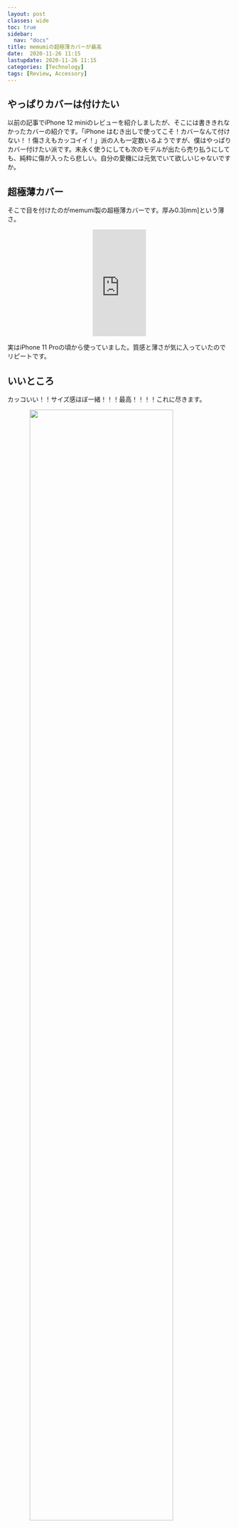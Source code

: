 ```yaml
---
layout: post
classes: wide
toc: true
sidebar:
  nav: "docs"
title: memumiの超極薄カバーが最高
date:  2020-11-26 11:15
lastupdate: 2020-11-26 11:15
categories: [Technology]
tags: [Review, Accessory]
---
```




## やっぱりカバーは付けたい

以前の記事でiPhone 12 miniのレビューを紹介しましたが、そこには書ききれなかったカバーの紹介です。「iPhone はむき出しで使ってこそ！カバーなんて付けない！！傷さえもカッコイイ！」派の人も一定数いるようですが、僕はやっぱりカバー付けたい派です。末永く使うにしても次のモデルが出たら売り払うにしても、純粋に傷が入ったら悲しい。自分の愛機には元気でいて欲しいじゃないですか。

## 超極薄カバー

そこで目を付けたのがmemumi製の超極薄カバーです。厚み0.3[mm]という薄さ。
<div class="video-container">
<iframe style="width:120px;height:240px; display: block; margin: auto" marginwidth="0" marginheight="0" scrolling="no" frameborder="0" src="https://rcm-fe.amazon-adsystem.com/e/cm?lt1=_blank&bc1=000000&IS2=1&bg1=FFFFFF&fc1=000000&lc1=0000FF&t=bskylab-22&language=ja_JP&o=9&p=8&l=as4&m=amazon&f=ifr&ref=as_ss_li_til&asins=B08JTKGHJF&linkId=d739eb814e1978b7c6d9100d1c8631a3";></iframe>
</div>

実はiPhone 11 Proの頃から使っていました。質感と薄さが気に入っていたのでリピートです。



## いいところ

カッコいい！！サイズ感ほぼ一緒！！！最高！！！！これに尽きます。

<img src="https://lh3.googleusercontent.com/pw/ACtC-3f0CxIoTtyN4qppKmANtFoZVVZ_0fzlQLDWEIwbmdB6vJX6YjMwBDExi9Q6ruiPt1J1l28v7m-Sy-9djru11HH1G-exEQHkw2X3wEdjA5kZSE9x7LUI6h5aGPeUTHbGRW8s07NQ8kSR0oUhH0hS4g1IQw=w1098-h914-no?authuser=0" width="80%" style="display: block; margin: auto;">

左がカバーを付けた状態、右がむき出し。僕は青が好きなのでこの色味は最高です。正直背面の色に関してはカバーしてたほうが好みまである。そして中央のリンゴマークも透けて見えます。カッコいい。~~まあ右のほうに入ってるメーカーロゴは無くてもいい気がしますけど~~



<img src="https://lh3.googleusercontent.com/pw/ACtC-3duhnp7VKXQ0sZMsyBF5wppNLJU3IlA7Tb-6gVHIB08SUW6G8FZgtutRgB68DESBlDvbZZcQeZSSUhCyFuTlrljm3uCSMh3EdA4jwXU7GFZgC0ygZieWUohp2YhC4EZWsga64Z8kDcmo674V1SxplKfNA=w804-h843-no?authuser=0" width="80%" style="display: block; margin: auto;">

側面の比較はこんな感じ。悪くない。

僕はあまり気にしたことないですけど、カメラ部分もちゃんとレンズより出っ張るような構造になってます。レンズが机を削ったりはしなさそう。



## わるいところ

たぶん防御力皆無です。打ち所が悪いと落下ダメージはiPhone本体まで届くでしょう。11 Proで使ってた時はアスファルトに落としたらこのカバー割れましたし。11 Proのカバー買ったときは商品ページに「本品に衝撃からの防護性能はありません」みたいなこと書いてあった気がします。今回は書いてないけど。あくまでも擦り傷防止のためにお使いください。



## おわりに

カバーは付けたいけどサイズ感は変わって欲しくない！落とさない自信がある！という方にはオススメの一品です。逆にスマホの扱いが雑でガラスバキバキにしがちだから守って欲しい人には全くと言っていいほど向かないでしょう。気になった方は是非チェックしてみてくださいね！